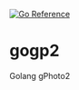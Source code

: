 [![Go Reference](https://pkg.go.dev/badge/github.com/qazf88/gogp2.svg)](https://pkg.go.dev/github.com/qazf88/gogp2)

# gogp2

Golang gPhoto2
